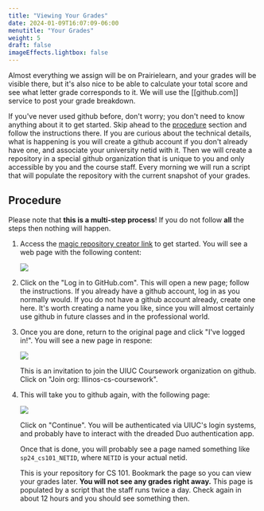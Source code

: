 ```yaml
---
title: "Viewing Your Grades"
date: 2024-01-09T16:07:09-06:00
menutitle: "Your Grades"
weight: 5
draft: false
imageEffects.lightbox: false
---
```


Almost everything we assign will be on Prairielearn, and your grades will be visible there, but it's also nice to be able to
calculate your total score and see what letter grade corresponds to it.  We will use the [[github.com]] service to post your
grade breakdown.

If you've never used github before, don't worry; you don't need to know anything about it to get started.  Skip ahead to the
[procedure](#procedure) section and follow the instructions there.  If you are curious about the technical details, what is happening
is you will create a github account if you don't already have one, and associate your university netid with it.  Then we will
create a repository in a special github organization that is unique to you and only accessible by you and the course staff.
Every morning we will run a script that will populate the repository with the current snapshot of your grades.

## Procedure

Please note that **this is a multi-step process**!  If you do not follow **all** the steps then nothing will happen.

1. Access the [magic repository creator link](https://edu.cs.illinois.edu/create-gh-repo/sp24_cs491cap) to get started.
   You will see a web page with the following content:
   
   ![](images/log_in_to_github.png?lightbox=false)


2. Click on the "Log in to GitHub.com".  This will open a new page; follow the instructions.  If you already have a
   github account, log in as you normally would.  If you do not have a github account already, create one here.  It's
   worth creating a name you like, since you will almost certainly use github in future classes and in the professional
   world.

3. Once you are done, return to the original page and click "I've logged in!".  You will see a new page in respone:

   ![](images/join_org.png)
   
   This is an invitation to join the UIUC Coursework organization on github.  Click on "Join org: Illinos-cs-coursework".
   
4. This will take you to github again, with the following page:

   ![](images/single_sign_on.png)

   Click on "Continue".  You will be authenticated via UIUC's login systems, and probably have to interact with the dreaded Duo
   authentication app.
   
   Once that is done, you will probably see a page named something like `sp24_cs101_NETID`, where `NETID` is your actual netid.
   
   This is your repository for CS 101.  Bookmark the page so you can view your grades later.  **You will not see any grades right away.**
   This page is populated by a script that the staff runs twice a day.  Check again in about 12 hours and you should see something then.
   
